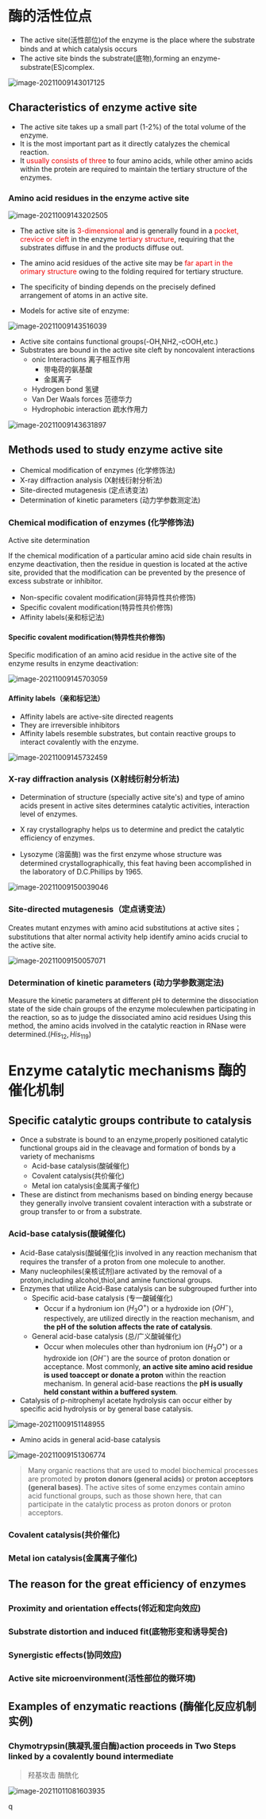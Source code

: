# 酶的活性位点

+   The active site(活性部位)of the enzyme is the place where the substrate binds and at which catalysis occurs 
+   The active site binds the substrate(底物),forming an enzyme-substrate(ES)complex.

![image-20211009143017125](image/image-20211009143017125.png)

## Characteristics of enzyme active site

+   The active site takes up a small part (1-2%) of the total volume of the enzyme.
+   It is the most important part as it directly catalyzes the chemical reaction.
+   It <font color=ee0000>usually consists of three</font> to four amino acids, while other amino acids within the protein are required to maintain the tertiary structure of the enzymes.

### Amino acid residues in the enzyme active site

![image-20211009143202505](image/image-20211009143202505.png)

+   The active site is <font color=ee0000>3-dimensional</font> and is generally found in a <font color=ee0000>pocket, crevice or cleft</font> in the enzyme <font color=ee0000>tertiary structure</font>, requiring that the substrates diffuse in and the products diffuse out.
+   The amino acid residues of the active site may be <font color=ee0000>far apart in the orimary structure</font> owing to the folding required for tertiary structure.

+   The specificity of binding depends on the precisely defined arrangement of atoms in an active site.
+   Models for active site of enzyme:

![image-20211009143516039](image/image-20211009143516039.png)

+   Active site contains functional groups(-OH,NH2,-cOOH,etc.)
+   Substrates are bound in the active site cleft by noncovalent interactions
    +   onic Interactions 离子相互作用
        +   带电荷的氨基酸
        +   金属离子
    +   Hydrogen bond 氢键
    +   Van Der Waals forces 范德华力
    +   Hydrophobic interaction 疏水作用力

![image-20211009143631897](image/image-20211009143631897.png)

## Methods used to study enzyme active site

+   Chemical modification of enzymes (化学修饰法)
+   X-ray diffraction analysis (X射线衍射分析法)
+   Site-directed mutagenesis (定点诱变法)
+   Determination of kinetic parameters (动力学参数测定法)

### Chemical modification of enzymes (化学修饰法)

Active site determination 

If the chemical modification of a particular amino acid side chain results in enzyme deactivation, then the residue in question is located at the active site, provided that the modification can be prevented by the presence of excess substrate or inhibitor.

+   Non-specific covalent modification(非特异性共价修饰)
+   Specific covalent modification(特异性共价修饰)
+   Affinity labels(亲和标记法)

#### Specific covalent modification(特异性共价修饰)

Specific modification of an amino acid residue in the active site of the enzyme results in enzyme deactivation:

![image-20211009145703059](image/image-20211009145703059.png)

#### Affinity labels（亲和标记法）

+   Affinity labels are active-site directed reagents
+   They are irreversible inhibitors
+   Affinity labels resemble substrates, but contain reactive groups to interact covalently with the enzyme.

![image-20211009145732459](image/image-20211009145732459.png)

### X-ray diffraction analysis (X射线衍射分析法)

+   Determination of structure (specially active site's) and type of amino acids present in active sites determines catalytic activities, interaction level of enzymes.
+   X ray crystallography helps us to determine and predict the catalytic efficiency of enzymes.

+   Lysozyme (溶菌酶) was the first enzyme whose structure was determined crystallographically, this feat having been accomplished in the laboratory of D.C.Phillips by 1965.

![image-20211009150039046](image/image-20211009150039046.png)

### Site-directed mutagenesis（定点诱变法）

Creates mutant enzymes with amino acid substitutions at active sites；substitutions that alter normal activity help identify amino acids crucial to the active site.

![image-20211009150057071](image/image-20211009150057071.png)

### Determination of kinetic parameters (动力学参数测定法)

Measure the kinetic parameters at different pH to determine the dissociation state of the side chain groups of the enzyme moleculewhen participating in the reaction, so as to judge the dissociated amino acid residues Using this method, the amino acids involved in the catalytic reaction in RNase were determined.($His_{12}, His_{119}$)

# Enzyme catalytic mechanisms 酶的催化机制

## Specific catalytic groups contribute to catalysis

+   Once a substrate is bound to an enzyme,properly positioned catalytic functional groups aid in the cleavage and formation of bonds by a variety of mechanisms 
    +   Acid-base catalysis(酸碱催化)
    +   Covalent catalysis(共价催化)
    +   Metal ion catalysis(金属离子催化)
+   These are distinct from mechanisms based on binding energy because they generally involve transient covalent interaction with a substrate or group transfer to or from a substrate.

### Acid-base catalysis(酸碱催化)

+   Acid-Base catalysis(酸碱催化)is involved in any reaction mechanism that requires the transfer of a proton from one molecule to another.
+   Many nucleophiles(亲核试剂)are activated by the removal of a proton,including alcohol,thiol,and amine functional groups.
+   Enzymes that utilize Acid-Base catalysis can be subgrouped further into 
    +   Specific acid-base catalysis (专一酸碱催化)
        +   Occur if a hydronium ion ($H_3O^+$) or a hydroxide ion ($OH^-$), respectively, are utilized directly in the reaction mechanism, and **the pH of the solution affects the rate of catalysis**.
    +   General acid-base catalysis (总/广义酸碱催化)
        +   Occur when molecules other than hydronium ion ($H_3O^+$) or a hydroxide ion ($OH^-$) are the source of proton donation or acceptance.
            Most commonly, **an active site amino acid residue is used toaccept or donate a proton** within the reaction mechanism. In general acid-base reactions the **pH is usually held constant within a buffered system**.
+   Catalysis of p-nitrophenyl acetate hydrolysis can occur either by specific acid hydrolysis or by general base catalysis.

![image-20211009151148955](image/image-20211009151148955.png)

+   Amino acids in general acid-base catalysis

![image-20211009151306774](image/image-20211009151306774.png)

>   Many organic reactions that are used to model biochemical processes are promoted by **proton donors (general acids)** or **proton acceptors (general bases)**. The active sites of some enzymes contain amino acid functional groups, such as those shown here, that can participate in the catalytic process as proton donors or proton acceptors.

### Covalent catalysis(共价催化)



### Metal ion catalysis(金属离子催化)



## The reason for the great efficiency of enzymes

### Proximity and orientation effects(邻近和定向效应)

### Substrate distortion and induced fit(底物形变和诱导契合)

### Synergistic effects(协同效应)



### Active site microenvironment(活性部位的微环境)

## Examples of enzymatic reactions (酶催化反应机制实例)

### Chymotrypsin(胰凝乳蛋白酶)action proceeds in Two Steps linked by a covalently bound intermediate

>   羟基攻击  酶酰化

![image-20211011081603935](image/image-20211011081603935.png)

q
